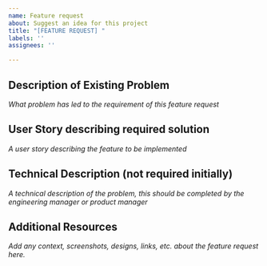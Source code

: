 ```yaml
---
name: Feature request
about: Suggest an idea for this project
title: "[FEATURE REQUEST] "
labels: ''
assignees: ''

---
```


## Description of Existing Problem
_What problem has led to the requirement of this feature request_

## User Story describing required solution
_A user story describing the feature to be implemented_

## Technical Description (not required initially)
_A technical description of the problem, this should be completed by the engineering manager or product manager_

## Additional Resources
_Add any context, screenshots, designs, links, etc. about the feature request here._
